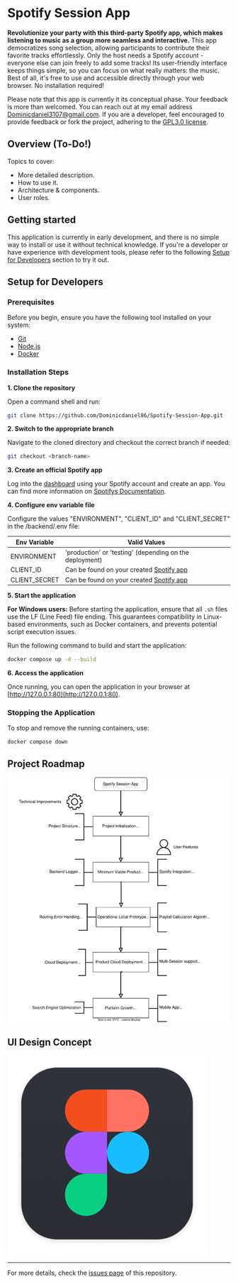 # Spotify Session App

**Revolutionize your party with this third-party Spotify app, which makes listening to music as a group more seamless and interactive.** This app democratizes song selection, allowing participants to contribute their favorite tracks effortlessly. Only the host needs a Spotify account - everyone else can join freely to add some tracks! Its user-friendly interface keeps things simple, so you can focus on what really matters: the music. Best of all, it's free to use and accessible directly through your web browser. No installation required!

Please note that this app is currently it its conceptual phase. Your feedback is more than welcomed. You can reach out at my email address [Dominicdaniel3107@gmail.com](mailto:Dominicdaniel3107@gmail.com).
If you are a developer, feel encouraged to provide feedback or fork the project, adhering to the [GPL3.0 license](https://github.com/Dominicdaniel86/Spotify-Session-App?tab=GPL-3.0-1-ov-file).

## Overview (To-Do!)

Topics to cover:

- More detailed description.
- How to use it.
- Architecture & components.
- User roles.

## Getting started

This application is currently in early development, and there is no simple way to install or use it without technical knowledge. If you're a developer or have experience with development tools, please refer to the following [Setup for Developers](#setup-for-developers) section to try it out.

## Setup for Developers

### Prerequisites

Before you begin, ensure you have the following tool installed on your system:

- [Git](https://youtube.com)
- [Node.js](https://youtube.com)
- [Docker](https://youtube.com)

### Installation Steps

**1. Clone the repository**

Open a command shell and run:

```bash
git clone https://github.com/Dominicdaniel86/Spotify-Session-App.git
```

**2. Switch to the appropriate branch**

Navigate to the cloned directory and checkout the correct branch if needed:

```bash
git checkout <branch-name>
```

**3. Create an official Spotify app**

Log into the [dashboard](https://developer.spotify.com/) using your Spotify account and create an app. You can find more information on [Spotifys Documentation](https://developer.spotify.com/documentation/web-api).

**4. Configure env variable file**

Configure the values "ENVIRONMENT", "CLIENT_ID" and "CLIENT_SECRET" in the /backend/.env file:

| Env Variable | Valid Values |
| --- | --- |
| ENVIRONMENT | 'production' or 'testing' (depending on the deployment) |
| CLIENT_ID | Can be found on your created [Spotify app](https://developer.spotify.com/) |
| CLIENT_SECRET | Can be found on your created [Spotify app](https://developer.spotify.com/) |

**5. Start the application**

**For Windows users:** Before starting the application, ensure that all `.sh` files use the LF (Line Feed) file ending. This guarantees compatibility in Linux-based environments, such as Docker containers, and prevents potential script execution issues.

Run the following command to build and start the application:

```bash
docker compose up -d --build
```

**6. Access the application**

Once running, you can open the application in your browser at [http://127.0.0.1:80](http://127.0.0.1:80).

### Stopping the Application

To stop and remove the running containers, use:

```bash
docker compose down
```

## Project Roadmap

<picture>
  <source srcset="/media/roadmap-dark.svg" media="(prefers-color-scheme: dark)">
  <img src="/media/roadmap-light.svg" alt="Project Roadmap Image">
</picture>

## UI Design Concept

[![Figma Design](/media/images/figma-logo.png)](https://www.figma.com/design/Vnn1y0fCs0i6Gv67nVtnGQ/Spotify-Session-App?node-id=0-1&t=x7rMBCipKQkkgSHH-1)

---

For more details, check the [issues page](https://github.com/Dominicdaniel86/Spotify-Session-App/issues) of this repository.
